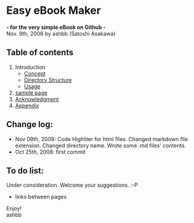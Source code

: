Easy eBook Maker
===================
**- for the very simple eBook on Github -** <br>
Nov. 9th, 2008 by ashbb (Satoshi Asakawa)

Table of contents
-----------------
1. Introduction
	- [Concept](http://github.com/ashbb/shoes_tutorial_html/tree/master/md/00101_Concept.md)
	- [Directory Structure ](http://github.com/ashbb/shoes_tutorial_html/tree/master/md/00102_Directory_Structure_.md)
	- [Usage](http://github.com/ashbb/shoes_tutorial_html/tree/master/md/00103_Usage.md)
2. [sample page](http://github.com/ashbb/shoes_tutorial_html/tree/master/md/00200_sample_page.md)
3. [Acknowledgment](http://github.com/ashbb/shoes_tutorial_html/tree/master/md/00300_Acknowledgment.md)
4. [Appendix](http://github.com/ashbb/shoes_tutorial_html/tree/master/md/00400_Appendix.md)

Change log:
-----------
- Nov 09th, 2008: Code Highliter for html files. Changed markdown file extension. Changed directory name. Wrote some .md files' contents.
- Oct 25th, 2008: first commit

To do list:
-----------
Under consideration. Welcome your suggestions. :-P
- links between pages

Enjoy!<br>
ashbb

